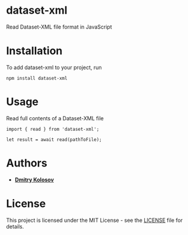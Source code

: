 dataset-xml
===========
Read Dataset-XML file format in JavaScript
# Installation
To add dataset-xml to your project, run
```
npm install dataset-xml
```
# Usage
Read full contents of a Dataset-XML file
```
import { read } from 'dataset-xml';

let result = await read(pathToFile);
```

# Authors
* [**Dmitry Kolosov**](https://www.linkedin.com/in/dmitry-kolosov-91751413/)

# License
This project is licensed under the MIT License - see the [LICENSE](LICENSE) file for details.
